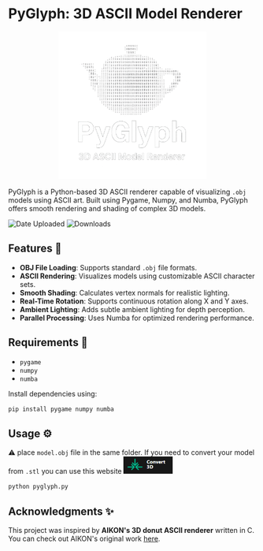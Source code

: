 # PyGlyph: 3D ASCII Model Renderer

<p align="center">
  <img src="PyGlyph.png" alt="drawing" width="300"/>
</p>

PyGlyph is a Python-based 3D ASCII renderer capable of visualizing `.obj` models using ASCII art. Built using Pygame, Numpy, and Numba, PyGlyph offers smooth rendering and shading of complex 3D models.

![Date Uploaded](https://img.shields.io/badge/Date%20Uploaded-April%206,%202025-orange)
![Downloads](https://img.shields.io/badge/Downloads-0-blue)

## Features :rocket:

- **OBJ File Loading**: Supports standard `.obj` file formats.
- **ASCII Rendering**: Visualizes models using customizable ASCII character sets.
- **Smooth Shading**: Calculates vertex normals for realistic lighting.
- **Real-Time Rotation**: Supports continuous rotation along X and Y axes.
- **Ambient Lighting**: Adds subtle ambient lighting for depth perception.
- **Parallel Processing**: Uses Numba for optimized rendering performance.

## Requirements :construction:

- `pygame`
- `numpy`
- `numba`

Install dependencies using:

```bash
pip install pygame numpy numba
```

## Usage :gear:

:warning: place `model.obj` file in the same folder. If you need to convert your model from `.stl` you can use this website
<img src="Convert 3D.png" alt="drawing" width="100" />

```bash
python pyglyph.py
```

## Acknowledgments :sparkles:

This project was inspired by **AIKON's 3D donut ASCII renderer** written in C.  
You can check out AIKON's original work [here](https://www.a1k0n.net/2011/07/20/donut-math.html).

